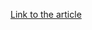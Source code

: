 [Link to the article](https://fieldeffect.com/blog/cisco-maximum-severity-vulnerability-wireless-backhaul-access-points)
